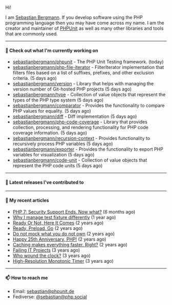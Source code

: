 Hi!

I am [Sebastian Bergmann](https://sebastian-bergmann.de/). If you develop software using the PHP programming language then you may have come across my name. I am the creator and maintainer of [PHPUnit](https://phpunit.de/) as well as many other libraries and tools that are commonly used.

---

#### 👷 Check out what I'm currently working on

- [sebastianbergmann/phpunit](https://github.com/sebastianbergmann/phpunit) - The PHP Unit Testing framework. (today)
- [sebastianbergmann/php-file-iterator](https://github.com/sebastianbergmann/php-file-iterator) - FilterIterator implementation that filters files based on a list of suffixes, prefixes, and other exclusion criteria. (5 days ago)
- [sebastianbergmann/version](https://github.com/sebastianbergmann/version) - Library that helps with managing the version number of Git-hosted PHP projects (5 days ago)
- [sebastianbergmann/type](https://github.com/sebastianbergmann/type) - Collection of value objects that represent the types of the PHP type system (5 days ago)
- [sebastianbergmann/comparator](https://github.com/sebastianbergmann/comparator) - Provides the functionality to compare PHP values for equality. (5 days ago)
- [sebastianbergmann/diff](https://github.com/sebastianbergmann/diff) - Diff implementation (5 days ago)
- [sebastianbergmann/php-code-coverage](https://github.com/sebastianbergmann/php-code-coverage) - Library that provides collection, processing, and rendering functionality for PHP code coverage information. (5 days ago)
- [sebastianbergmann/recursion-context](https://github.com/sebastianbergmann/recursion-context) - Provides functionality to recursively process PHP variables (5 days ago)
- [sebastianbergmann/exporter](https://github.com/sebastianbergmann/exporter) - Provides the functionality to export PHP variables for visualization (5 days ago)
- [sebastianbergmann/code-unit](https://github.com/sebastianbergmann/code-unit) - Collection of value objects that represent the PHP code units (5 days ago)

---

#### 🔭 Latest releases I've contributed to


---

#### 📜 My recent articles

- [PHP 7: Security Support Ends. Now what?](https://thephp.cc/articles/php-7-security-support-ends-now-what) (6 months ago)
- [Why I manage test fixture differently](https://thephp.cc/articles/why-i-manage-test-fixture-differently) (1 year ago)
- [Ready Or Not, Here It Comes](https://thephp.cc/articles/ready-or-not-here-it-comes) (2 years ago)
- [Ready, Preload, Go](https://thephp.cc/articles/ready-preload-go) (2 years ago)
- [Do not mock what you do not own](https://thephp.cc/articles/do-not-mock-what-you-do-not-own) (2 years ago)
- [Happy 25th Anniversary, PHP!](https://thephp.cc/articles/happy-25th-anniversary-php) (2 years ago)
- [Caching makes everything faster. Right?](https://thephp.cc/articles/caching-makes-everything-faster-right) (2 years ago)
- [Failing IT Projects](https://thephp.cc/articles/failing-it-projects) (3 years ago)
- [Who wound the clock?](https://thephp.cc/articles/who-wound-the-clock) (3 years ago)
- [High-Resolution Monotonic Timer](https://thephp.cc/articles/high-resolution-monotonic-timer) (3 years ago)

---

#### 📫 How to reach me

- Email: [sebastian@phpunit.de](mailto://sebastian@phpunit.de)
- Fediverse: [@sebastian@php.social](https://phpc.social/@sebastian)
